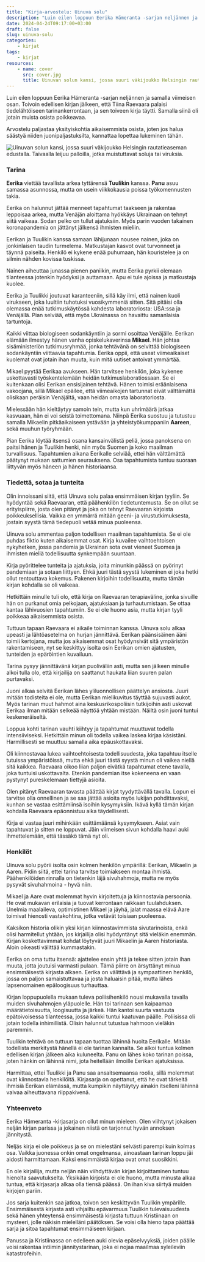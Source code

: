 ```yaml
---
title: "Kirja-arvostelu: Uinuva solu"
description: "Luin eilen loppuun Eerika Hämeranta -sarjan neljännen ja samalla viimeisen osan. Toivoin edellisen kirjan jälkeen, että Tiina Raevaara palaisi tiedelähtöiseen tarinankerrontaan, ja sen toiveen kirja täytti. Samalla siinä oli jotain muista osista poikkeavaa. Arvostelu paljastaa yksityiskohtia aikaisemmista osista, joten jos halua säästyä niiden juonipaljastuksilta, kannattaa lopettaa lukeminen tähän."
date: 2024-04-24T09:17:00+03:00
draft: false
slug: uinuva-solu
categories:
    - kirjat
tags:
    - kirjat
resources:
    - name: cover
      src: cover.jpg
      title: Uinuvan solun kansi, jossa suuri väkijoukko Helsingin rautatieaseman edustalla. Taivaalla leijuu palloilla, jotka muistuttavat soluja tai viruksia.
---
```


Luin eilen loppuun Eerika Hämeranta -sarjan neljännen ja samalla viimeisen osan. Toivoin edellisen kirjan jälkeen, että Tiina Raevaara palaisi tiedelähtöiseen tarinankerrontaan, ja sen toiveen kirja täytti. Samalla siinä oli jotain muista osista poikkeavaa.

Arvostelu paljastaa yksityiskohtia aikaisemmista osista, joten jos halua säästyä niiden juonipaljastuksilta, kannattaa lopettaa lukeminen tähän.

<!--more-->

![Uinuvan solun kansi, jossa suuri väkijoukko Helsingin rautatieaseman edustalla. Taivaalla leijuu palloilla, jotka muistuttavat soluja tai viruksia.](cover.jpg)

### Tarina
**Eerika** viettää tavallista arkea tyttärensä **Tuulikin** kanssa. **Panu** asuu samassa asunnossa, mutta on usein viikkokausia poissa työkomennusten takia.

Eerika on halunnut jättää menneet tapahtumat taakseen ja rakentaa leppoisaa arkea, mutta Venäjän aloittama hyökkäys Ukrainaan on tehnyt siitä vaikeaa. Sodan pelko on tullut ajatuksiin. Myös parin vuoden takainen koronapandemia on jättänyt jälkensä ihmisten mieliin.

Eerikan ja Tuulikin kanssa samaan lähijunaan nousee nainen, joka on jonkinlaisen taudin turmelema. Matkustajan kasvot ovat turvonneet ja täynnä paiseita. Henkilö ei kykene enää puhumaan, hän kouristelee ja on silmin nähden kovissa tuskissa.

Nainen aiheuttaa junassa pienen paniikin, mutta Eerika pyrkii olemaan tilanteessa jotenkin hyödyksi ja auttamaan. Apu ei tule ajoissa ja matkustaja kuolee.

Eerika ja Tuulikki joutuvat karanteeniin, sillä käy ilmi, että nainen kuoli virukseen, joka luultiin tuhotuksi vuosikymmeniä sitten. Sitä pitäisi olla olemassa enää tutkimuskäytössä kahdesta laboratoriosta: USA:ssa ja Venäjällä. Pian selviää, että myös Ukrainassa on havaittu samanlaisia tartuntoja.

Kaikki viittaa biologiseen sodankäyntiin ja sormi osoittaa Venäjälle. Eerikan elämään ilmestyy hänen vanha opiskelukaverinsa **Mikael**. Hän johtaa sisäministeriön tutkimusryhmää, jonka tehtävänä on selvittää biologiseen sodankäyntiin viittaavia tapahtumia. Eerika oppii, että useat viimeaikaiset kuolemat ovat jotain ihan muuta, kuin mitä uutiset antoivat ymmärtää.

Mikael pyytää Eerikaa avukseen. Hän tarvitsee henkilön, joka kykenee uskottavasti työskentelemään heidän tutkimuslaboratiossaan. Se ei kuitenkaan olisi Eerikan ensisijainen tehtävä. Hänen toimisi eräänlaisena vakoojana, sillä Mikael epäilee, että viimeaikojen tartunnat eivät välttämättä olisikaan peräisin Venäjältä, vaan heidän omasta laboratoriosta.

Mielessään hän kieltäytyy samoin tein, mutta kun uhrimäärä jatkaa kasvuaan, hän ei voi seistä toimettomana. Niinpä Eerika suostuu ja tutustuu samalla Mikaelin pitkäaikaiseen ystävään ja yhteistyökumppaniin **Aareen**, sekä muuhun työryhmään.

Pian Eerika löytää itsensä osana kansainvälistä peliä, jossa panoksena on paitsi hänen ja Tuulikin henki, niin myös Suomen ja koko maailman turvallisuus. Tapahtumien aikana Eerikalle selviää, ettei hän välttämättä päätynyt mukaan sattumien seurauksena. Osa tapahtumista tuntuu suoraan liittyvän myös häneen ja hänen historiaansa.

### Tiedettä, sotaa ja tunteita

Olin innoissani siitä, että Uinuva solu palaa ensimmäisen kirjan tyyliin. Se hyödyntää sekä Raevaaran, että päähenkilön tiedetuntemusta. Se on ollut se erityispiirre, josta olen pitänyt ja joka on tehnyt Raevaaran kirjoista poikkeuksellisia. Vaikka en ymmärrä mitään geeni- ja virustutkimuksesta, jostain syystä tämä tiedepuoli vetää minua puoleensa.

Uinuva solu ammentaa paljon todellisen maailman tapahtumista. Se ei ole puhdas fiktio kuten aikaisemmat osat. Kirja kuvailee vaihtoehtoisen nykyhetken, jossa pandemia ja Ukrainan sota ovat vieneet Suomea ja ihmisten mieliä todellisuutta synkempään suuntaan.

Kirja pyörittelee tunteita ja ajatuksia, joita minunkin päässä on pyörinyt pandemiaan ja sotaan liittyen. Ehkä juuri tästä syystä lukeminen ei joka hetki ollut rentouttava kokemus. Pakenen kirjoihin todellisuutta, mutta tämän kirjan kohdalla se oli vaikeaa. 

Hetkittäin minulle tuli olo, että kirja on Raevaaran terapiaväline, jonka sivuille hän on purkanut omia pelkojaan, ajatuksiaan ja turhautumistaan. Se ottaa kantaa lähivuosien tapahtumiin. Se ei ole huono asia, mutta kirjan tyyli poikkeaa aikaisemmista osista.

Tuttuun tapaan Raevaara ei aikaile toiminnan kanssa. Uinuva solu alkaa upeasti ja lähtöasetelma on hurjan jännittävä. Eerikan päänsisäinen ääni toimii kertojana, mutta jos aikaisemmat osat hyödynsivät sitä ympäristön rakentamiseen, nyt se keskittyy isolta osin Eerikan omien ajatusten, tunteiden ja epäröintien kuvailuun.

Tarina pysyy jännittävänä kirjan puoliväliin asti, mutta sen jälkeen minulle alkoi tulla olo, että kirjailija on saattanut haukata liian suuren palan purtavaksi.

Juoni alkaa selvitä Eerikan lähes yliluonnollisen päättelyn ansiosta. Juuri mitään todisteita ei ole, mutta Eerikan mielikuvitus täyttää sujuvasti aukot. Myös tarinan muut hahmot aina keskusrikospoliisin tutkijoihin asti uskovat Eerikaa ilman mitään selkeää näyttöä yhtään mistään. Näiltä osin juoni tuntui keskeneräiseltä.

Loppua kohti tarinan vauhti kiihtyy ja tapahtumat muuttuvat todella intensiiviseksi. Hetkittäin minun oli todella vaikea laskea kirjaa käsistäni. Harmillisesti se muuttuu samalla aika epäuskottavaksi.

Oli kiinnostavaa lukea vaihtoehtoisesta todellisuudesta, joka tapahtuu itselle tutuissa ympäristöissä, mutta ehkä juuri tästä syystä minun oli vaikea niellä sitä kaikkea. Raevaara oikoo liian paljon eivätkä tapahtumat etene tavalla, joka tuntuisi uskottavalta. Etenkin pandemian itse kokeneena en vaan pystynyt pureskelemaan tiettyjä asioita.

Olen pitänyt Raevaaran tavasta päättää kirjat tyydyttävällä tavalla. Lopun ei tarvitse olla onnellinen ja se saa jättää asioita myös lukijan pohdittavaksi, kunhan se vastaa esittämiinsä isoihin kysymyksiin. Ikävä kyllä tämän kirjan kohdalla Raevaara epäonnistuu aika täydellisesti.

Kirja ei vastaa juuri mihinkään esittämäänsä kysymykseen. Asiat vain tapahtuvat ja sitten ne loppuvat. Jäin viimeisen sivun kohdalla haavi auki ihmettelemään, että tässäkö tämä nyt oli.

### Henkilöt
Uinuva solu pyörii isolta osin kolmen henkilön ympärillä: Eerikan, Mikaelin ja Aaren. Pidin siitä, ettei tarina tarvitse toimiakseen montaa ihmistä. Päähenkilöiden rinnalla on tietenkin läjä sivuhahmoja, mutta ne myös pysyvät sivuhahmoina - hyvä niin.

Mikael ja Aare ovat molemmat hyvin kirjoitettuja ja kiinnostavia persoonia. He ovat mukavan erilaisia ja tuovat kerrontaan raikkaan tuulahduksen. Unelmia maalaileva, optimistinen Mikael ja jäyhä, jalat maassa elävä Aare toimivat hienosti vastakohtina, jotka vetävät toisiaan puoleensa.

Kaksikon historia olikin yksi kirjan kiinnostavimmista sivutarinoista, enkä olisi harmitellut yhtään, jos kirjailija olisi hyödyntänyt sitä vieläkin enemmän. Kirjan koskettavimmat kohdat löytyvät juuri Mikaelin ja Aaren historiasta. Aloin oikeasti välittää kummastakin.

Eerika on oma tuttu itsensä: ajattelee ensin yhtä ja tekee sitten jotain ihan muuta, jotta joutuisi varmasti pulaan. Tämä piirre on ärsyttänyt minua ensimmäisestä kirjasta alkaen. Eerika on välittävä ja sympaattinen henkilö, jossa on paljon samaistuttavaa ja josta haluaisin pitää, mutta lähes lapsenomainen epäloogisuus turhauttaa.

Kirjan loppupuolella mukaan tuleva poliisihenkilö nousi mukavalla tavalla muiden sivuhahmojen yläpuolelle. Hän toi tarinaan sen kaipaamaa määrätietoisuutta, loogisuutta ja järkeä. Hän kantoi suurta vastuuta epätoivoisessa tilanteessa, jossa kaikki tuntui kaatuvan päälle. Poliisissa oli jotain todella inhimillistä. Olisin halunnut tutustua hahmoon vieläkin paremmin.

Tuulikin tehtävä on tuttuun tapaan tuottaa lähinnä huolta Eerikalle. Mitään todellista merkitystä hänellä ei ole tarinan kannalta. Se alkoi tuntua kolmen edellisen kirjan jälkeen aika kuluneelta. Panu on lähes koko tarinan poissa, joten hänkin on lähinnä nimi, jota heitellään ilmoille Eerikan ajatuksissa.

Harmittaa, ettei Tuulikki ja Panu saa ansaitsemaansa roolia, sillä molemmat ovat kiinnostavia henkilöitä. Kirjasarja on opettanut, että he ovat tärkeitä ihmisiä Eerikan elämässä, mutta kumpikin näyttäytyy ainakin itselleni lähinnä vaivaa aiheuttavana riippakivenä.

### Yhteenveto
Eerika Hämeranta -kirjasarja on ollut minun mieleen. Olen viihtynyt jokaisen neljän kirjan parissa ja jokainen niistä on tarjonnut hyvän annoksen jännitystä.

Neljäs kirja ei ole poikkeus ja se on mielestäni selvästi parempi kuin kolmas osa. Vaikka juonessa onkin omat ongelmansa, ainoastaan tarinan loppu jäi aidosti harmittamaan. Kaksi ensimmäistä kirjaa ovat omat suosikkini.

En ole kirjailija, mutta neljän näin viihdyttävän kirjan kirjoittaminen tuntuu hienolta saavutukselta. Yksikään kirjoista ei ole huono, mutta minusta alkaa tuntua, että kirjasarja alkaa olla tiensä päässä. On ihan kiva siirtyä muiden kirjojen pariin.

Jos sarja kuitenkin saa jatkoa, toivon sen keskittyvän Tuulikin ympärille. Ensimmäisestä kirjasta asti vihjailtu epävarmuus Tuulikin tulevaisuudesta sekä hänen yhteytensä ensimmäisestä kirjasta tuttuun Kristiinaan on mysteeri, jolle näkisin mielelläni päätöksen. Se voisi olla hieno tapa päättää sarja ja sitoa tapahtumat ensimmäiseen kirjaan.

Panussa ja Kristiinassa on edelleen auki olevia epäselvyyksiä, joiden päälle voisi rakentaa intiimin jännitystarinan, joka ei nojaa maailmaa syleileviin katastrofeihin.